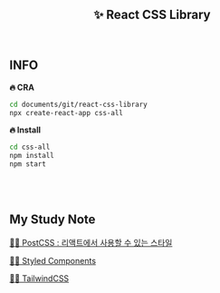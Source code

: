 <h2 align="center">✨ React CSS Library</h2>

<br>

## INFO

**🔥 CRA**

```bash
cd documents/git/react-css-library
npx create-react-app css-all
```

**🔥 Install**

```bash
cd css-all
npm install
npm start
```

<br>
<br>

## My Study Note

[🧚🏻 PostCSS : 리액트에서 사용할 수 있는 스타일](https://github.com/mireyhgnay/react-css-library/blob/main/study-note/PostCSS%20:%20%EB%A6%AC%EC%95%A1%ED%8A%B8%EC%97%90%EC%84%9C%20%EC%82%AC%EC%9A%A9%ED%95%A0%20%EC%88%98%20%EC%9E%88%EB%8A%94%20%EC%8A%A4%ED%83%80%EC%9D%BC.md)

[🧚🏻 Styled Components](https://github.com/mireyhgnay/react-css-library/blob/main/study-note/Styled%20Components.md)

[🧚🏻 TailwindCSS](https://github.com/mireyhgnay/react-css-library/blob/main/study-note/TailwindCSS.md)
